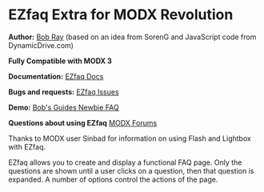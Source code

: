 EZfaq Extra for MODX Revolution
===============================


**Author:** [Bob Ray](https://bobsguides.com) (based on an idea from SorenG and JavaScript code from DynamicDrive.com)

**Fully Compatible with MODX 3**

**Documentation:** [EZfaq Docs](https://bobsguides.com/ezfaq-tutorial.html)

**Bugs and requests:** [EZfaq Issues](https://github.com/BobRay/EZfaq/issues)

**Demo:** [Bob's Guides Newbie FAQ](https://bobsguides.com/modx-newbie-faq.html)

**Questions about using EZfaq** [MODX Forums](https://community.modx.com)

Thanks to MODX user Sinbad for information on using Flash and Lightbox with EZfaq.

EZfaq allows you to create and display a functional FAQ page. Only the questions are shown until a user clicks on a question, then that question is expanded. A number of options control the actions of the page.



